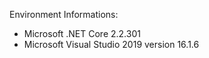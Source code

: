 Environment Informations:
 + Microsoft .NET Core 2.2.301
 + Microsoft Visual Studio 2019 version 16.1.6
